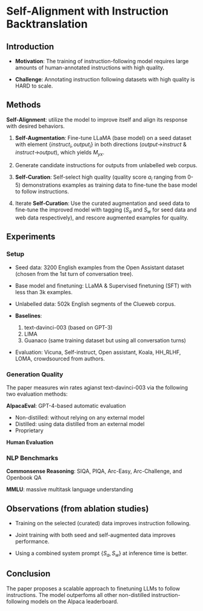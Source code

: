 # Self-Alignment with Instruction Backtranslation

## Introduction
- **Motivation**: The training of instruction-following model requires large amounts of human-annotated instructions with high quality.

- **Challenge**: Annotating instruction following datasets with high quality is HARD to scale.


## Methods
**Self-Alignment**: utilize the model to improve itself and align its response with desired behaviors.

1. **Self-Augmentation**: Fine-tune LLaMA (base model) on a seed dataset with element {$instruct_i, output_i$} in both directions (*output*->*instruct* & *instruct*->*output*), which yields $M_{yx}$.

2. Generate candidate instructions for outputs from unlabelled web corpus.

3. **Self-Curation**: Self-select high quality (quality score $a_i$ ranging from 0-5) demonstrations examples as training data to fine-tune the base model to follow instructions.

4. Iterate **Self-Curation**: Use the curated augmentation and seed data to fine-tune the improved model with tagging ($S_a$ and $S_w$ for seed data and web data respectively), and rescore augmented examples for quality.

## Experiments

### Setup

- Seed data: 3200 English examples from the Open Assistant dataset (chosen from the 1st turn of conversation tree).

- Base model and finetuning: LLaMA & Supervised finetuning (SFT) with less than 3k examples.

- Unlabelled data: 502k English segments of the Clueweb corpus.

- **Baselines**: 
    1. text-davinci-003 (based on GPT-3)
    2. LIMA
    3. Guanaco (same training dataset but using all conversation turns)

- Evaluation: Vicuna, Self-instruct, Open assistant, Koala, HH_RLHF, LOMA, crowdsourced from authors.

### Generation Quality
The paper measures win rates agianst text-davinci-003 via the following two evaluation methods:

**AlpacaEval**: GPT-4-based automatic evaluation

- Non-distilled: without relying on any external model
- Distilled: using data distilled from an external model
- Proprietary

**Human Evaluation**

### NLP Benchmarks
**Commonsense Reasoning**: SIQA, PIQA, Arc-Easy, Arc-Challenge, and Openbook QA

**MMLU**: massive multitask language understanding

## Observations (from ablation studies)
- Training on the selected (curated) data improves instruction following.

- Joint training with both seed and self-augmented data improves performance.

- Using a combined system prompt {$S_a, S_w$} at inference time is better.


## Conclusion
The paper proposes a scalable approach to finetuning LLMs to follow instructions. The model outperfoms all other non-distilled instruction-following models on the Alpaca leaderboard.

